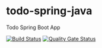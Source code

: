 # todo-spring-java
Todo Spring Boot App

[![Build Status](https://travis-ci.com/k0siara/todo-spring-java.svg?branch=master)](https://travis-ci.com/k0siara/todo-spring-java)
[![Quality Gate Status](https://sonarcloud.io/api/project_badges/measure?project=com.patrykkosieradzki.todo%3Atodo-spring-java&metric=alert_status)](https://sonarcloud.io/dashboard?id=com.patrykkosieradzki.todo%3Atodo-spring-java)
